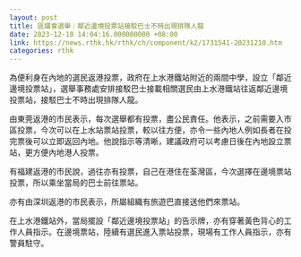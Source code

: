 ```yaml
---
layout: post
title: 區議會選舉｜鄰近邊境投票站接駁巴士不時出現排隊人龍
date: 2023-12-10 14:04:16.000000000 +08:00
link: https://news.rthk.hk/rthk/ch/component/k2/1731541-20231210.htm
categories: rthk
---
```


為便利身在內地的選民返港投票，政府在上水港鐵站附近的兩間中學，設立「鄰近邊境投票站」，選舉事務處安排接駁巴士接載相關選民由上水港鐵站往返鄰近邊境投票站，接駁巴士不時出現排隊人龍。

由東莞返港的市民表示，每次選舉都有投票，盡公民責任。他表示，之前需要入市區投票，今次可以在上水站票站投票，較以往方便，亦令一些內地人例如長者在投完票後可以立即返回內地。他說指示等清晰，建議政府可以考慮日後在內地設立票站，更方便內地港人投票。

有福建返港的市民說，過往亦有投票，自己在港住在荃灣區，今次選擇在邊境票站投票，所以乘坐當局的巴士前往票站。

亦有由深圳返港的市民表示，所屬組織有旅遊巴直接送他們來票站。

在上水港鐵站外，當局擺設「鄰近邊境投票站」的告示牌，亦有穿著黃色背心的工作人員指示。在邊境票站，陸續有選民進入票站投票，現場有工作人員指示，亦有警員駐守。
